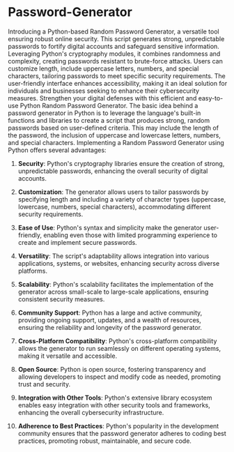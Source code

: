 # Password-Generator
Introducing a Python-based Random Password Generator, a versatile tool ensuring robust online security. This script generates strong, unpredictable passwords to fortify digital accounts and safeguard sensitive information. Leveraging Python's cryptography modules, it combines randomness and complexity, creating passwords resistant to brute-force attacks. Users can customize length, include uppercase letters, numbers, and special characters, tailoring passwords to meet specific security requirements.
The user-friendly interface enhances accessibility, making it an ideal solution for individuals and businesses seeking to enhance their cybersecurity measures. Strengthen your digital defenses with this efficient and easy-to-use Python Random Password Generator.
The basic idea behind a password generator in Python is to leverage the  language's built-in functions and libraries to create a script that produces strong,  random passwords based on user-defined criteria. This may include the length of  the password, the inclusion of uppercase and lowercase letters, numbers, and  special characters.
Implementing a Random Password Generator using Python offers several advantages:

1. **Security**: Python's cryptography libraries ensure the creation of strong, unpredictable passwords, enhancing the overall security of digital accounts.

2. **Customization**: The generator allows users to tailor passwords by specifying length and including a variety of character types (uppercase, lowercase, numbers, special characters), accommodating different security requirements.

3. **Ease of Use**: Python's syntax and simplicity make the generator user-friendly, enabling even those with limited programming experience to create and implement secure passwords.

4. **Versatility**: The script's adaptability allows integration into various applications, systems, or websites, enhancing security across diverse platforms.

5. **Scalability**: Python's scalability facilitates the implementation of the generator across small-scale to large-scale applications, ensuring consistent security measures.

6. **Community Support**: Python has a large and active community, providing ongoing support, updates, and a wealth of resources, ensuring the reliability and longevity of the password generator.

7. **Cross-Platform Compatibility**: Python's cross-platform compatibility allows the generator to run seamlessly on different operating systems, making it versatile and accessible.

8. **Open Source**: Python is open source, fostering transparency and allowing developers to inspect and modify code as needed, promoting trust and security.

9. **Integration with Other Tools**: Python's extensive library ecosystem enables easy integration with other security tools and frameworks, enhancing the overall cybersecurity infrastructure.

10. **Adherence to Best Practices**: Python's popularity in the development community ensures that the password generator adheres to coding best practices, promoting robust, maintainable, and secure code.
